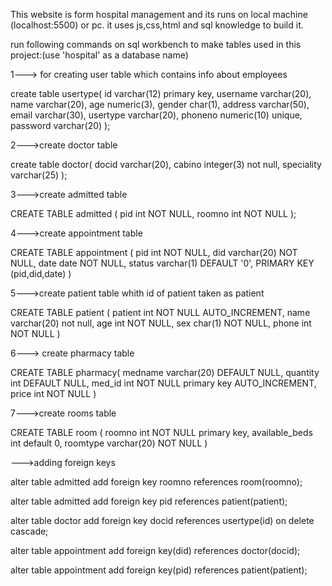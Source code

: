 This website is form hospital management and its runs on local machine (localhost:5500) or pc.
it uses js,css,html and sql knowledge to build it.


run following commands on sql workbench to make tables used in this project:(use 'hospital' as a database name)



1---> for creating user table which contains info about employees

create table usertype(
    id varchar(12) primary key,
    username varchar(20),
    name varchar(20),
    age numeric(3),
    gender char(1),
    address varchar(50),
    email varchar(30),
    usertype varchar(20),
    phoneno numeric(10) unique,
    password varchar(20)
);



2--->create doctor table

create table doctor(
    docid varchar(20),
    cabino integer(3) not null,
    speciality varchar(25)
);




3--->create admitted table

CREATE TABLE admitted (
  pid int NOT NULL,
  roomno int NOT NULL
);



4--->create appointment table

CREATE TABLE appointment (
  pid int NOT NULL,
  did varchar(20) NOT NULL,
  date date NOT NULL,
  status varchar(1) DEFAULT '0',
  PRIMARY KEY (pid,did,date)
) 



5--->create  patient table whith id of patient taken as patient

CREATE TABLE patient (
  patient int NOT NULL AUTO_INCREMENT,
  name varchar(20) not null,
  age int NOT NULL,
  sex char(1) NOT NULL,
  phone int NOT NULL
) 


6---> create pharmacy table


CREATE TABLE pharmacy(
  medname varchar(20) DEFAULT NULL,
  quantity int DEFAULT NULL,
  med_id int NOT NULL primary key AUTO_INCREMENT,
  price int NOT NULL
) 

7--->create rooms table 

CREATE TABLE room (
  roomno int NOT NULL primary key,
  available_beds int default 0,
  roomtype varchar(20) NOT NULL
) 


--->adding foreign keys

alter table admitted add foreign key roomno references room(roomno);

alter table admitted add foreign key pid references patient(patient);

alter table doctor add foreign key docid references usertype(id) on delete cascade;

alter table appointment add foreign key(did) references doctor(docid);

alter table appointment add foreign key(pid) references patient(patient);












